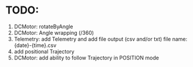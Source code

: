 # TODO:

1) DCMotor: rotateByAngle
2) DCMotor: Angle wrapping (/360)
3) Telemetry: add Telemetry and add file output (csv and/or txt)
file name: {date}-{time}.csv
4) add positional Trajectory
5) DCMotor: add ability to follow Trajectory in
POSITION mode